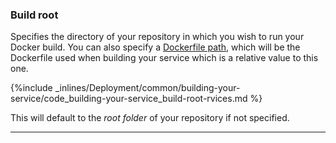 <!-- usedin: [ _legacy_docker/deployment] - post: -->


### Build root

Specifies the directory of your repository in which you wish to run your Docker build. You can also specify a [Dockerfile path](/building-your-stack/building-your-docker-service#dockerfile_path), which will be the Dockerfile used when building your service which is a relative value to this one.



{%include _inlines/Deployment/common/building-your-service/code_building-your-service_build-root-rvices.md %}




This will default to the _root folder_ of your repository if not specified.

* * *

